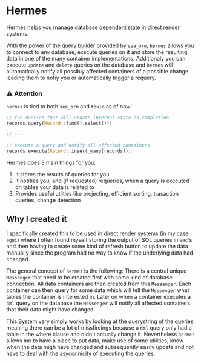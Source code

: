 # Hermes

Hermes helps you manage database dependent state in direct render systems.

With the power of the query builder provided by `sea_orm`, `hermes` allows you 
to connect to any database, execute queries on it and store the resulting data
in one of the many container implementations. Additionaly you can execute `update`
and `delete` queries on the database and `hermes` will automatically notify all
possibly affected containers of a possible change leading them to nofiy you or
automatically trigger a requery.

### ⚠️  Attention

`hermes` is tied to both `sea_orm` and `tokio` as of now!

```rust
// run queries that will update internal state on completion
records.query(Record::find().select());

// ---

// execute a query and notify all affected containers
records.execute(Record::insert_many(records));
```

Hermes does 3 main things for you:

1. It stores the results of queries for you
2. It notifies you, and (if requested) requeries, when a query is executed on
tables your data is related to
3. Provides useful utlities like projecting, efficient sorting, trasaction 
queries, change detection


## Why I created it

I specifically created this to be used in direct render systems (in my case `egui`)
where I often found myself storing the output of SQL queries in `Vec`'s and then
having to create some kind of refresh button to update the data manually since
the program had no way to know if the underlying data had changed.

The general concept of `hermes` is the following: There is a central unique `Messenger`
that need to be created first with some kind of database connection. All data
containers are then created from this `Messenger`. Each container can then
query for some data which will tell the `Messenger` what tables the container is
interested in. Later on when a container executes a `dml` query on the database
the `Messenger` will notify all affected containers that their data might have 
changed.

This System very simply works by looking at the querystring of the queries meaning
there can be a lot of missfireings because a `dml` query only had a table in the 
where clause and didn't actually change it. Nevertheless `hermes` allows me to 
have a place to put data, make use of some utilities, know when the data migh 
have changed and subsequently easily update and not have to deal with the asycorinicity
of executing the queries.

